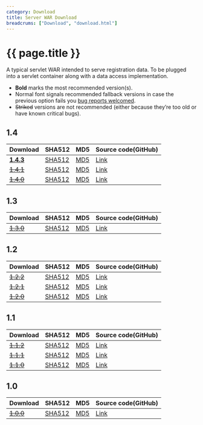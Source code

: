 ```yaml
---
category: Download
title: Server WAR Download
breadcrums: ["Download", "download.html"]
---
```


# {{ page.title }}

A typical servlet WAR intended to serve registration data. To be plugged into a servlet container along with a data access implementation.

- **Bold** marks the most recommended version(s).
- Normal font signals recommended fallback versions in case the previous option fails you [bug reports welcomed](https://github.com/NICMx/rdap-server/issues).
- ~~Striked~~ versions are not recommended (either because they’re too old or have known critical bugs).

## 1.4

|Download |SHA512    |MD5    |Source code(GitHub)|
|:--------|:---------|:------|:---------|
|[**1.4.3**](https://github.com/NICMx/rdap-server/releases/download/v1.4.3/rdap-server-1.4.3.war)|[SHA512](https://github.com/NICMx/rdap-server/releases/download/v1.4.3/rdap-server-1.4.3.war.sha)|[MD5](https://github.com/NICMx/rdap-server/releases/download/v1.4.3/rdap-server-1.4.3.war.md5)|[Link](https://github.com/NICMx/rdap-server/tree/v1.4.3)|
|[~~1.4.1~~](https://github.com/NICMx/releases/raw/master/RedDog/rdap-server-1.4.1.war)|[SHA512](https://github.com/NICMx/releases/raw/master/RedDog/rdap-server-1.4.1.war.sha)|[MD5](https://github.com/NICMx/releases/raw/master/RedDog/rdap-server-1.4.1.war.md5)|[Link](https://github.com/NICMx/rdap-server/tree/v1.4.1)|
|[~~1.4.0~~](https://github.com/NICMx/releases/raw/master/RedDog/rdap-server-1.4.0.war)|[SHA512](https://github.com/NICMx/releases/raw/master/RedDog/rdap-server-1.4.0.war.sha)|[MD5](https://github.com/NICMx/releases/raw/master/RedDog/rdap-server-1.4.0.war.md5)|[Link](https://github.com/NICMx/rdap-server/tree/v1.4.0)|

## 1.3

|Download |SHA512    |MD5    |Source code(GitHub)|
|:--------|:---------|:------|:---------|
|[~~1.3.0~~](https://github.com/NICMx/releases/raw/master/RedDog/rdap-server-1.3.0.war)|[SHA512](https://github.com/NICMx/releases/raw/master/RedDog/rdap-server-1.3.0.war.sha)|[MD5](https://github.com/NICMx/releases/raw/master/RedDog/rdap-server-1.3.0.war.md5)|[Link](https://github.com/NICMx/rdap-server/tree/v1.3.0)|

## 1.2

|Download |SHA512    |MD5    |Source code(GitHub)|
|:--------|:---------|:------|:---------|
|[~~1.2.2~~](https://github.com/NICMx/releases/raw/master/RedDog/rdap-server-1.2.2.war)|[SHA512](https://github.com/NICMx/releases/raw/master/RedDog/rdap-server-1.2.2.war.sha)|[MD5](https://github.com/NICMx/releases/raw/master/RedDog/rdap-server-1.2.2.war.md5)|[Link](https://github.com/NICMx/rdap-server/tree/v1.2.2)|
|[~~1.2.1~~](https://github.com/NICMx/releases/raw/master/RedDog/rdap-server-1.2.1.war)|[SHA512](https://github.com/NICMx/releases/raw/master/RedDog/rdap-server-1.2.1.war.sha)|[MD5](https://github.com/NICMx/releases/raw/master/RedDog/rdap-server-1.2.1.war.md5)|[Link](https://github.com/NICMx/rdap-server/tree/v1.2.1)|
|[~~1.2.0~~](https://github.com/NICMx/releases/raw/master/RedDog/rdap-server-1.2.0.war)|[SHA512](https://github.com/NICMx/releases/raw/master/RedDog/rdap-server-1.2.0.war.sha)|[MD5](https://github.com/NICMx/releases/raw/master/RedDog/rdap-server-1.2.0.war.md5)|[Link](https://github.com/NICMx/rdap-server/tree/v1.2.0)|

## 1.1

|Download |SHA512    |MD5    |Source code(GitHub)|
|:--------|:---------|:------|:---------|
|[~~1.1.2~~](https://github.com/NICMx/releases/raw/master/RedDog/rdap-server-1.1.2.war)|[SHA512](https://github.com/NICMx/releases/raw/master/RedDog/rdap-server-1.1.2.war.sha)|[MD5](https://github.com/NICMx/releases/raw/master/RedDog/rdap-server-1.1.2.war.md5)|[Link](https://github.com/NICMx/rdap-server/tree/v1.1.2)|
|[~~1.1.1~~](https://github.com/NICMx/releases/raw/master/RedDog/rdap-server-1.1.1.war)|[SHA512](https://github.com/NICMx/releases/raw/master/RedDog/rdap-server-1.1.1.war.sha)|[MD5](https://github.com/NICMx/releases/raw/master/RedDog/rdap-server-1.1.1.war.md5)|[Link](https://github.com/NICMx/rdap-server/tree/v1.1.1)|
|[~~1.1.0~~](https://github.com/NICMx/releases/raw/master/RedDog/rdap-server-1.1.0.war)|[SHA512](https://github.com/NICMx/releases/raw/master/RedDog/rdap-server-1.1.0.war.sha)|[MD5](https://github.com/NICMx/releases/raw/master/RedDog/rdap-server-1.1.0.war.md5)|[Link](https://github.com/NICMx/rdap-server/tree/v1.1.0)|

## 1.0

|Download |SHA512    |MD5    |Source code(GitHub)|
|:--------|:---------|:------|:---------|
|[~~1.0.0~~](https://github.com/NICMx/releases/raw/master/RedDog/rdap-server-1.0.war)|[SHA512](https://github.com/NICMx/releases/raw/master/RedDog/rdap-server-1.0.sha)|[MD5](https://github.com/NICMx/releases/raw/master/RedDog/rdap-server-1.0.md5)|[Link](https://github.com/NICMx/rdap-server/tree/v1.0.0)|

